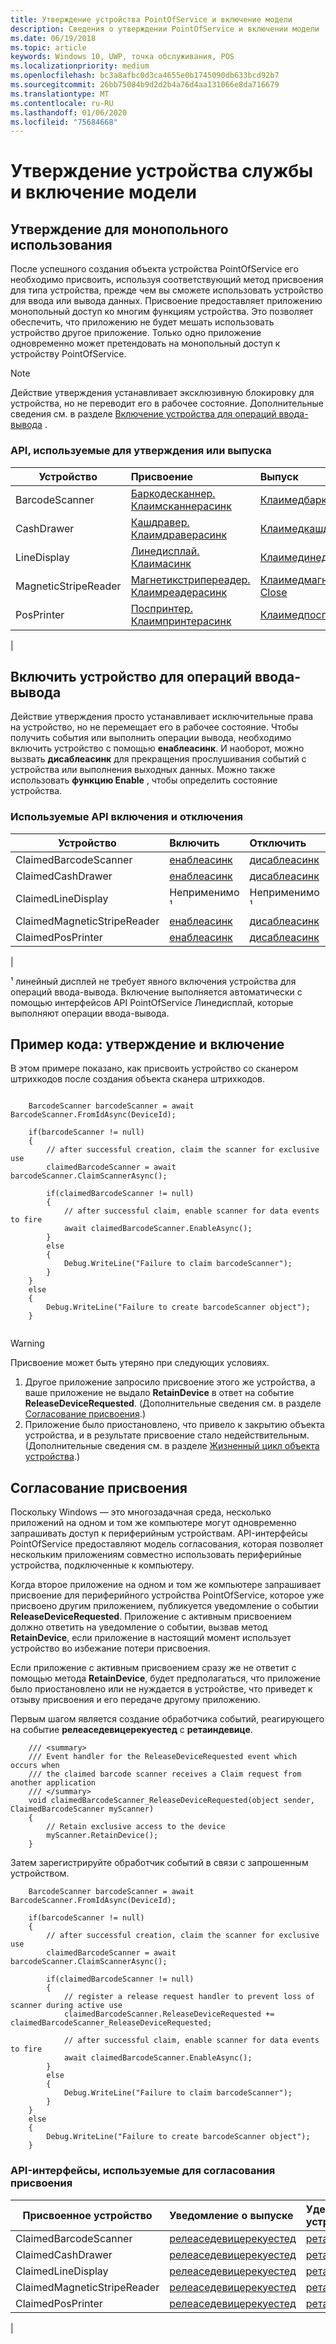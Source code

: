 ```yaml
---
title: Утверждение устройства PointOfService и включение модели
description: Сведения о утверждении PointOfService и включении модели
ms.date: 06/19/2018
ms.topic: article
keywords: Windows 10, UWP, точка обслуживания, POS
ms.localizationpriority: medium
ms.openlocfilehash: bc3a8afbc0d3ca4655e0b1745090db633bcd92b7
ms.sourcegitcommit: 26bb75084b9d2d2b4a76d4aa131066e8da716679
ms.translationtype: MT
ms.contentlocale: ru-RU
ms.lasthandoff: 01/06/2020
ms.locfileid: "75684668"
---
```

# <a name="point-of-service-device-claim-and-enable-model"></a>Утверждение устройства службы и включение модели

## <a name="claiming-for-exclusive-use"></a>Утверждение для монопольного использования

После успешного создания объекта устройства PointOfService его необходимо присвоить, используя соответствующий метод присвоения для типа устройства, прежде чем вы сможете использовать устройство для ввода или вывода данных.  Присвоение предоставляет приложению монопольный доступ ко многим функциям устройства. Это позволяет обеспечить, что приложению не будет мешать использовать устройство другое приложение.  Только одно приложение одновременно может претендовать на монопольный доступ к устройству PointOfService. 

> [!Note]
> Действие утверждения устанавливает эксклюзивную блокировку для устройства, но не переводит его в рабочее состояние.  Дополнительные сведения см. в разделе [Включение устройства для операций ввода-вывода](#enable-device-for-io-operations) .

### <a name="apis-used-to-claim--release"></a>API, используемые для утверждения или выпуска

|Устройство|Присвоение | Выпуск | 
|-|:-|:-|
|BarcodeScanner | [Баркодесканнер. Клаимсканнерасинк](https://docs.microsoft.com/uwp/api/windows.devices.pointofservice.barcodescanner.claimscannerasync) | [Клаимедбаркодесканнер. Close](https://docs.microsoft.com/uwp/api/windows.devices.pointofservice.claimedbarcodescanner.close) |
|CashDrawer | [Кашдравер. Клаимдраверасинк](https://docs.microsoft.com/uwp/api/windows.devices.pointofservice.cashdrawer.claimdrawerasync) | [Клаимедкашдравер. Close](https://docs.microsoft.com/uwp/api/windows.devices.pointofservice.claimedcashdrawer.close) | 
|LineDisplay | [Линедисплай. Клаимасинк](https://docs.microsoft.com/uwp/api/windows.devices.pointofservice.linedisplay.claimasync) |  [Клаимединедисплай. Close](https://docs.microsoft.com/uwp/api/windows.devices.pointofservice.claimedlinedisplay.close) | 
|MagneticStripeReader | [Магнетикстрипереадер. Клаимреадерасинк](https://docs.microsoft.com/uwp/api/windows.devices.pointofservice.magneticstripereader.claimreaderasync) |  [Клаимедмагнетикстрипереадер. Close](https://docs.microsoft.com/uwp/api/windows.devices.pointofservice.claimedmagneticstripereader.close) | 
|PosPrinter | [Поспринтер. Клаимпринтерасинк](https://docs.microsoft.com/uwp/api/windows.devices.pointofservice.posprinter.claimprinterasync) |  [Клаимедпоспринтер. Close](https://docs.microsoft.com/uwp/api/windows.devices.pointofservice.claimedposprinter.close) | 
 | 

## <a name="enable-device-for-io-operations"></a>Включить устройство для операций ввода-вывода

Действие утверждения просто устанавливает исключительные права на устройство, но не перемещает его в рабочее состояние.  Чтобы получить события или выполнить операции вывода, необходимо включить устройство с помощью **енаблеасинк**.  И наоборот, можно вызвать **дисаблеасинк** для прекращения прослушивания событий с устройства или выполнения выходных данных.  Можно также использовать **функцию Enable** , чтобы определить состояние устройства.

### <a name="apis-used-enable--disable"></a>Используемые API включения и отключения

| Устройство | Включить | Отключить | IsEnabled? |
|-|:-|:-|:-|
|ClaimedBarcodeScanner | [енаблеасинк](https://docs.microsoft.com/uwp/api/windows.devices.pointofservice.claimedbarcodescanner.enableasync) | [дисаблеасинк](https://docs.microsoft.com/uwp/api/windows.devices.pointofservice.claimedbarcodescanner.disableasync) | [IsEnabled](https://docs.microsoft.com/uwp/api/windows.devices.pointofservice.claimedbarcodescanner.isenabled) | 
|ClaimedCashDrawer | [енаблеасинк](https://docs.microsoft.com/uwp/api/windows.devices.pointofservice.claimedcashdrawer.enableasync) | [дисаблеасинк](https://docs.microsoft.com/uwp/api/windows.devices.pointofservice.claimedcashdrawer.disableasync) | [IsEnabled](https://docs.microsoft.com/uwp/api/windows.devices.pointofservice.claimedcashdrawer.isenabled) |
|ClaimedLineDisplay | Неприменимо ¹ | Неприменимо ¹ | Неприменимо ¹ | 
|ClaimedMagneticStripeReader | [енаблеасинк](https://docs.microsoft.com/uwp/api/windows.devices.pointofservice.claimedmagneticstripereader.enableasync) | [дисаблеасинк](https://docs.microsoft.com/uwp/api/windows.devices.pointofservice.claimedmagneticstripereader.disableasync) | [IsEnabled](https://docs.microsoft.com/uwp/api/windows.devices.pointofservice.claimedmagneticstripereader.isenabled) |  
|ClaimedPosPrinter | [енаблеасинк](https://docs.microsoft.com/uwp/api/windows.devices.pointofservice.claimedposprinter.enableasync) | [дисаблеасинк](https://docs.microsoft.com/uwp/api/windows.devices.pointofservice.claimedposprinter.disableasync) | [IsEnabled](https://docs.microsoft.com/uwp/api/windows.devices.pointofservice.claimedposprinter.isenabled) |
|

¹ линейный дисплей не требует явного включения устройства для операций ввода-вывода.  Включение выполняется автоматически с помощью интерфейсов API PointOfService Линедисплай, которые выполняют операции ввода-вывода.

## <a name="code-sample-claim-and-enable"></a>Пример кода: утверждение и включение

В этом примере показано, как присвоить устройство со сканером штрихкодов после создания объекта сканера штрихкодов.

```Csharp

    BarcodeScanner barcodeScanner = await BarcodeScanner.FromIdAsync(DeviceId);

    if(barcodeScanner != null)
    {
        // after successful creation, claim the scanner for exclusive use 
        claimedBarcodeScanner = await barcodeScanner.ClaimScannerAsync();

        if(claimedBarcodeScanner != null)
        {
            // after successful claim, enable scanner for data events to fire
            await claimedBarcodeScanner.EnableAsync();
        }
        else
        {
            Debug.WriteLine("Failure to claim barcodeScanner");
        }
    }
    else
    {
        Debug.WriteLine("Failure to create barcodeScanner object");
    }
    
```

> [!Warning]
> Присвоение может быть утеряно при следующих условиях.
> 1. Другое приложение запросило присвоение этого же устройства, а ваше приложение не выдало **RetainDevice** в ответ на событие **ReleaseDeviceRequested**.  (Дополнительные сведения см. в разделе [Согласование присвоения](#claim-negotiation).)
> 2. Приложение было приостановлено, что привело к закрытию объекта устройства, и в результате присвоение стало недействительным. (Дополнительные сведения см. в разделе [Жизненный цикл объекта устройства](pos-basics-deviceobject.md#device-object-lifecycle).)


## <a name="claim-negotiation"></a>Согласование присвоения

Поскольку Windows — это многозадачная среда, несколько приложений на одном и том же компьютере могут одновременно запрашивать доступ к периферийным устройствам.  API-интерфейсы PointOfService предоставляют модель согласования, которая позволяет нескольким приложениям совместно использовать периферийные устройства, подключенные к компьютеру.

Когда второе приложение на одном и том же компьютере запрашивает присвоение для периферийного устройства PointOfService, которое уже присвоено другим приложением, публикуется уведомление о событии **ReleaseDeviceRequested**. Приложение с активным присвоением должно ответить на уведомление о событии, вызвав метод **RetainDevice**, если приложение в настоящий момент использует устройство во избежание потери присвоения. 

Если приложение с активным присвоением сразу же не ответит с помощью метода **RetainDevice**, будет предполагаться, что приложение было приостановлено или не нуждается в устройстве, что приведет к отзыву присвоения и его передаче другому приложению. 

Первым шагом является создание обработчика событий, реагирующего на событие **релеаседевицерекуестед** с **ретаиндевице**.  

```Csharp
    /// <summary>
    /// Event handler for the ReleaseDeviceRequested event which occurs when 
    /// the claimed barcode scanner receives a Claim request from another application
    /// </summary>
    void claimedBarcodeScanner_ReleaseDeviceRequested(object sender, ClaimedBarcodeScanner myScanner)
    {
        // Retain exclusive access to the device
        myScanner.RetainDevice();
    }
```

Затем зарегистрируйте обработчик событий в связи с запрошенным устройством.

```Csharp
    BarcodeScanner barcodeScanner = await BarcodeScanner.FromIdAsync(DeviceId);

    if(barcodeScanner != null)
    {
        // after successful creation, claim the scanner for exclusive use 
        claimedBarcodeScanner = await barcodeScanner.ClaimScannerAsync();

        if(claimedBarcodeScanner != null)
        {
            // register a release request handler to prevent loss of scanner during active use
            claimedBarcodeScanner.ReleaseDeviceRequested += claimedBarcodeScanner_ReleaseDeviceRequested;

            // after successful claim, enable scanner for data events to fire
            await claimedBarcodeScanner.EnableAsync();          
        }
        else
        {
            Debug.WriteLine("Failure to claim barcodeScanner");
        }
    }
    else
    {
        Debug.WriteLine("Failure to create barcodeScanner object");
    }
```



### <a name="apis-used-for-claim-negotiation"></a>API-интерфейсы, используемые для согласования присвоения

|Присвоенное устройство|Уведомление о выпуске| Удержание устройства |
|-|:-|:-|
|ClaimedBarcodeScanner | [релеаседевицерекуестед](https://docs.microsoft.com/uwp/api/windows.devices.pointofservice.claimedbarcodescanner.releasedevicerequested) | [ретаиндевице](https://docs.microsoft.com/uwp/api/windows.devices.pointofservice.claimedbarcodescanner.retaindevice)
|ClaimedCashDrawer | [релеаседевицерекуестед](https://docs.microsoft.com/uwp/api/windows.devices.pointofservice.claimedcashdrawer.releasedevicerequested) | [ретаиндевице](https://docs.microsoft.com/uwp/api/windows.devices.pointofservice.claimedcashdrawer.retaindevice)
|ClaimedLineDisplay | [релеаседевицерекуестед](https://docs.microsoft.com/uwp/api/windows.devices.pointofservice.claimedlinedisplay.releasedevicerequested) | [ретаиндевице](https://docs.microsoft.com/uwp/api/windows.devices.pointofservice.claimedlinedisplay.retaindevice)
|ClaimedMagneticStripeReader | [релеаседевицерекуестед](https://docs.microsoft.com/uwp/api/windows.devices.pointofservice.claimedmagneticstripereader.releasedevicerequested) | [ретаиндевице](https://docs.microsoft.com/uwp/api/windows.devices.pointofservice.claimedlinedisplay.retaindevice)
|ClaimedPosPrinter | [релеаседевицерекуестед](https://docs.microsoft.com/uwp/api/windows.devices.pointofservice.claimedposprinter.releasedevicerequested) | [ретаиндевице](https://docs.microsoft.com/uwp/api/windows.devices.pointofservice.claimedposprinter.retaindevice)
|
